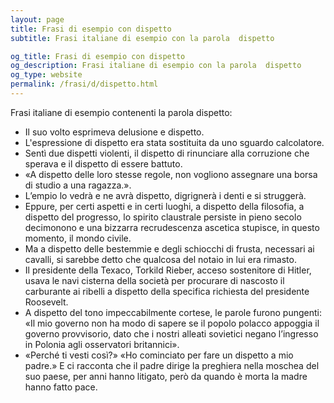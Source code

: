 ```yaml
---
layout: page
title: Frasi di esempio con dispetto 
subtitle: Frasi italiane di esempio con la parola  dispetto

og_title: Frasi di esempio con dispetto 
og_description: Frasi italiane di esempio con la parola  dispetto
og_type: website
permalink: /frasi/d/dispetto.html
---
```


Frasi italiane di esempio contenenti la parola dispetto:


- Il suo volto esprimeva delusione e dispetto.
- L'espressione di dispetto era stata sostituita da uno sguardo calcolatore.
- Sentì due dispetti violenti, il dispetto di rinunciare alla corruzione che sperava e il dispetto di essere battuto.
- «A dispetto delle loro stesse regole, non vogliono assegnare una borsa di studio a una ragazza.».
- L’empio lo vedrà e ne avrà dispetto, digrignerà i denti e si struggerà.
- Eppure, per certi aspetti e in certi luoghi, a dispetto della filosofia, a dispetto del progresso, lo spirito claustrale persiste in pieno secolo decimonono e una bizzarra recrudescenza ascetica stupisce, in questo momento, il mondo civile.
- Ma a dispetto delle bestemmie e degli schiocchi di frusta, necessari ai cavalli, si sarebbe detto che qualcosa del notaio in lui era rimasto.
- Il presidente della Texaco, Torkild Rieber, acceso sostenitore di Hitler, usava le navi cisterna della società per procurare di nascosto il carburante ai ribelli a dispetto della specifica richiesta del presidente Roosevelt.
- A dispetto del tono impeccabilmente cortese, le parole furono pungenti: «Il mio governo non ha modo di sapere se il popolo polacco appoggia il governo provvisorio, dato che i nostri alleati sovietici negano l’ingresso in Polonia agli osservatori britannici».
- «Perché ti vesti così?» «Ho cominciato per fare un dispetto a mio padre.» E ci racconta che il padre dirige la preghiera nella moschea del suo paese, per anni hanno litigato, però da quando è morta la madre hanno fatto pace.
